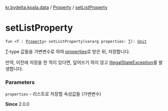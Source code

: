 [kr.bydelta.koala.data](../index.md) / [Property](index.md) / [setListProperty](./set-list-property.md)

# setListProperty

`fun <T : `[`Property`](index.md)`> setListProperty(vararg properties: `[`T`](set-list-property.md#T)`): `[`Unit`](https://kotlinlang.org/api/latest/jvm/stdlib/kotlin/-unit/index.html)

[T](set-list-property.md#T)-type 값들을 가변변수로 하여 [properties](set-list-property.md#kr.bydelta.koala.data.Property$setListProperty(kotlin.Array((kr.bydelta.koala.data.Property.setListProperty.T)))/properties)로 받은 뒤, 저장합니다.

만약, 이전에 저장을 한 적이 있다면, 덮어쓰기 하지 않고 [IllegalStateException](https://kotlinlang.org/api/latest/jvm/stdlib/kotlin/-illegal-state-exception/index.html)를 발생합니다.

### Parameters

`properties` - 리스트로 저장할 속성값들 (가변변수)

**Since**
2.0.0

